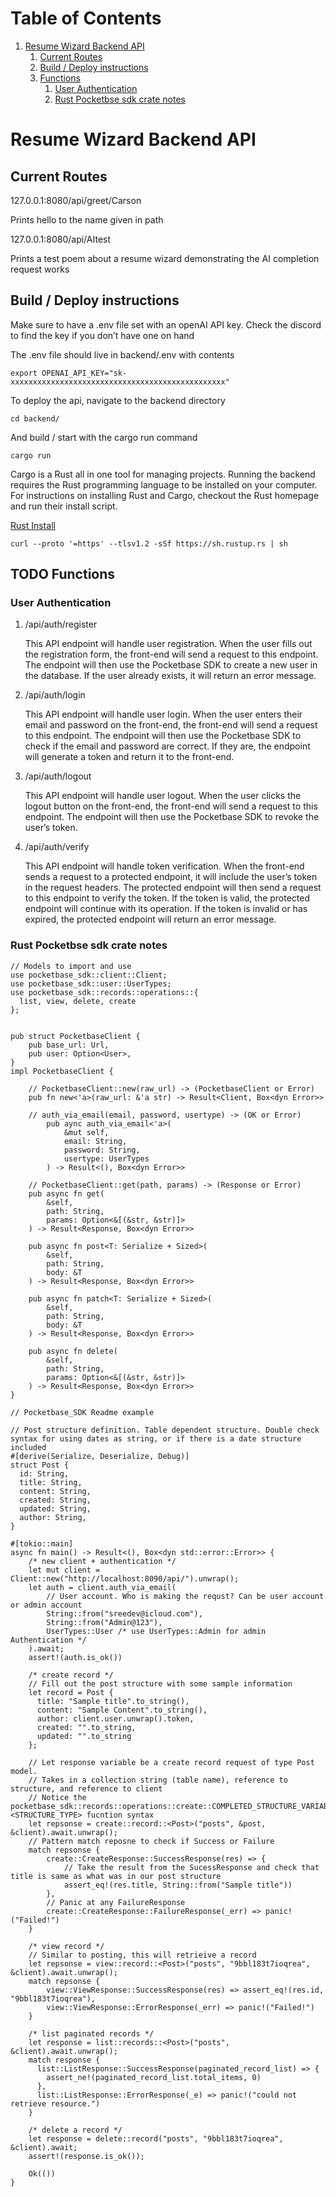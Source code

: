 
# Table of Contents

1.  [Resume Wizard Backend API](#org047a136)
    1.  [Current Routes](#orgde1fc16)
    2.  [Build / Deploy instructions](#orgee8b0a6)
    3.  [Functions](#orgf88e634)
        1.  [User Authentication](#orgb9801fd)
        2.  [Rust Pocketbse sdk crate notes](#orgf50254d)



<a id="org047a136"></a>

# Resume Wizard Backend API


<a id="orgde1fc16"></a>

## Current Routes

127.0.0.1:8080/api/greet/Carson

Prints hello to the name given in path

127.0.0.1:8080/api/AItest

Prints a test poem about a resume wizard demonstrating the AI completion request works


<a id="orgee8b0a6"></a>

## Build / Deploy instructions

Make sure to have a .env file set with an openAI API key. Check the discord to find the key if you don&rsquo;t have one on hand

The .env file should live in backend/.env with contents

    export OPENAI_API_KEY="sk-xxxxxxxxxxxxxxxxxxxxxxxxxxxxxxxxxxxxxxxxxxxxxxxx"

To deploy the api, navigate to the backend directory

    cd backend/

And build / start with the cargo run command

    cargo run

Cargo is a Rust all in one tool for managing projects. Running the backend requires the Rust programming language to be installed on your computer. For instructions on installing Rust and Cargo, checkout the Rust homepage and run their install script.

[Rust Install](https://www.rust-lang.org/tools/install)

    curl --proto '=https' --tlsv1.2 -sSf https://sh.rustup.rs | sh


<a id="orgf88e634"></a>

## TODO Functions


<a id="orgb9801fd"></a>

### User Authentication

1.  /api/auth/register

    This API endpoint will handle user registration. When the user fills out the registration form, the front-end will send a request to this endpoint. The endpoint will then use the Pocketbase SDK to create a new user in the database. If the user already exists, it will return an error message.

2.  /api/auth/login

    This API endpoint will handle user login. When the user enters their email and password on the front-end, the front-end will send a request to this endpoint. The endpoint will then use the Pocketbase SDK to check if the email and password are correct. If they are, the endpoint will generate a token and return it to the front-end.

3.  /api/auth/logout

    This API endpoint will handle user logout. When the user clicks the logout button on the front-end, the front-end will send a request to this endpoint. The endpoint will then use the Pocketbase SDK to revoke the user&rsquo;s token.

4.  /api/auth/verify

    This API endpoint will handle token verification. When the front-end sends a request to a protected endpoint, it will include the user&rsquo;s token in the request headers. The protected endpoint will then send a request to this endpoint to verify the token. If the token is valid, the protected endpoint will continue with its operation. If the token is invalid or has expired, the protected endpoint will return an error message.


<a id="orgf50254d"></a>

### Rust Pocketbse sdk crate notes

    
    // Models to import and use
    use pocketbase_sdk::client::Client;
    use pocketbase_sdk::user::UserTypes;
    use pocketbase_sdk::records::operations::{
      list, view, delete, create
    };
    
    
    pub struct PocketbaseClient {
        pub base_url: Url,
        pub user: Option<User>,
    }
    impl PocketbaseClient {
    
        // PocketbaseClient::new(raw_url) -> (PocketbaseClient or Error)
        pub fn new<'a>(raw_url: &'a str) -> Result<Client, Box<dyn Error>>
    
        // auth_via_email(email, password, usertype) -> (OK or Error)
            pub aync auth_via_email<'a>(
                &mut self,
                email: String,
                password: String,
                usertype: UserTypes
            ) -> Result<(), Box<dyn Error>>
    
        // PocketbaseClient::get(path, params) -> (Response or Error)
        pub async fn get(
            &self,
            path: String,
            params: Option<&[(&str, &str)]>
        ) -> Result<Response, Box<dyn Error>>
    
        pub async fn post<T: Serialize + Sized>(
            &self,
            path: String,
            body: &T
        ) -> Result<Response, Box<dyn Error>>
    
        pub async fn patch<T: Serialize + Sized>(
            &self,
            path: String,
            body: &T
        ) -> Result<Response, Box<dyn Error>>
    
        pub async fn delete(
            &self,
            path: String,
            params: Option<&[(&str, &str)]>
        ) -> Result<Response, Box<dyn Error>>
    }
    
    // Pocketbase_SDK Readme example
    
    // Post structure definition. Table dependent structure. Double check syntax for using dates as string, or if there is a date structure included
    #[derive(Serialize, Deserialize, Debug)]
    struct Post {
      id: String,
      title: String,
      content: String,
      created: String,
      updated: String,
      author: String,
    }
    
    #[tokio::main]
    async fn main() -> Result<(), Box<dyn std::error::Error>> {
        /* new client + authentication */
        let mut client = Client::new("http://localhost:8090/api/").unwrap();
        let auth = client.auth_via_email(
            // User account. Who is making the requst? Can be user account or admin account
            String::from("sreedev@icloud.com"),
            String::from("Admin@123"),
            UserTypes::User /* use UserTypes::Admin for admin Authentication */
        ).await;
        assert!(auth.is_ok())
    
        /* create record */
        // Fill out the post structure with some sample information
        let record = Post {
          title: "Sample title".to_string(),
          content: "Sample Content".to_string(),
          author: client.user.unwrap().token,
          created: "".to_string,
          updated: "".to_string
        };
    
        // Let response variable be a create record request of type Post model.
        // Takes in a collection string (table name), reference to structure, and reference to client
        // Notice the pocketbase_sdk::records::operations::create::COMPLETED_STRUCTURE_VARIABLE::<STRUCTURE_TYPE> fucntion syntax
        let repsonse = create::record::<Post>("posts", &post, &client).await.unwrap();
        // Pattern match reposne to check if Success or Failure
        match repsonse {
            create::CreateResponse::SuccessResponse(res) => {
                // Take the result from the SucessResponse and check that title is same as what was in our post structure
                assert_eq!(res.title, String::from("Sample title"))
            },
            // Panic at any FailureResponse
            create::CreateResponse::FailureResponse(_err) => panic!("Failed!")
        }
    
        /* view record */
        // Similar to posting, this will retrieive a record
        let repsonse = view::record::<Post>("posts", "9bbl183t7ioqrea", &client).await.unwrap();
        match repsonse {
            view::ViewResponse::SuccessResponse(res) => assert_eq!(res.id, "9bbl183t7ioqrea"),
            view::ViewResponse::ErrorResponse(_err) => panic!("Failed!")
        }
    
        /* list paginated records */
        let response = list::records::<Post>("posts", &client).await.unwrap();
        match response {
          list::ListResponse::SuccessResponse(paginated_record_list) => {
            assert_ne!(paginated_record_list.total_items, 0)
          },
          list::ListResponse::ErrorResponse(_e) => panic!("could not retrieve resource.")
        }
    
        /* delete a record */
        let response = delete::record("posts", "9bbl183t7ioqrea", &client).await;
        assert!(response.is_ok());
    
        Ok(())
    }

